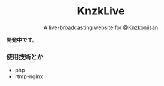 <div align="center">
  <h1 align="center">
    KnzkLive
  </h1>

  <p align="center">
    A live-broadcasting website for @Knzkoniisan
  </p>
</div>

**開発中です。**

### 使用技術とか
- php
- rtmp-nginx